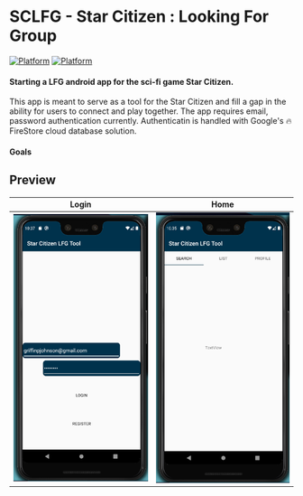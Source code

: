 # SCLFG - Star Citizen : Looking For Group
[![Platform](https://img.shields.io/badge/Platform-Android-brightgreen.svg)](#)      [![Platform](https://img.shields.io/badge/Language-Kotlin-yellowgreen.svg)](#)

#### Starting a LFG android app for the sci-fi game Star Citizen.
This app is meant to serve as a tool for the Star Citizen and fill a gap in the ability for users to connect and play together. The app requires email, password authentication currently. Authenticatin is handled with Google's :fire: FireStore cloud database solution. 

#### Goals

  
## Preview
Login                      |  Home
:-------------------------:|:-------------------------:
![](https://github.com/Cougargriff/SCLFG/blob/master/.images/lfgLogin.png)  |  ![](https://github.com/Cougargriff/SCLFG/blob/master/.images/lfgHome.png)
